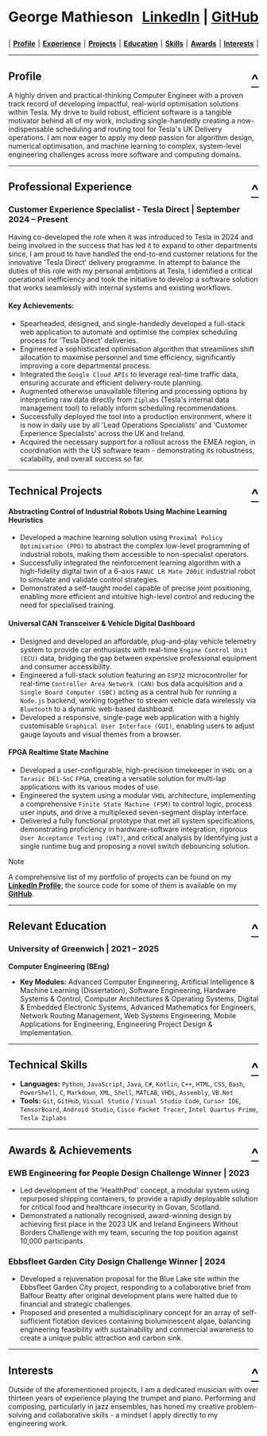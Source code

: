 <h1 id="george-mathieson"><p><strong>George Mathieson</strong> <span style="float: right;"><a href="https://www.linkedin.com/in/georgemathieson"><strong>LinkedIn</strong></a> | <a href="https://github.com/GeorgeElliotMathieson"><strong>GitHub</strong></a></span><br></p></h1>

<div style="display: flex; justify-content: space-between; margin-bottom: 1em;"> | 
<a href="#profile"><strong>Profile</strong></a> | 
<a href="#professional-experience"><strong>Experience</strong></a> |
<a href="#technical-projects"><strong>Projects</strong></a> |
<a href="#education"><strong>Education</strong></a> |
<a href="#technical-skills"><strong>Skills</strong></a> |
<a href="#awards--achievements"><strong>Awards</strong></a> |
<a href="#interests"><strong>Interests</strong></a> |
</div>

---

## **Profile** <span style="float: right;"><a href="#george-mathieson"><strong style="font-size: 1.5em;">^</strong></a></span> <a id="profile"></a>

A highly driven and practical-thinking Computer Engineer with a proven track record of developing impactful, real-world optimisation solutions within Tesla. My drive to build robust, efficient software is a tangible motivator behind all of my work, including single-handedly creating a now-indispensable scheduling and routing tool for Tesla's UK Delivery operations. I am now eager to apply my deep passion for algorithm design, numerical optimisation, and machine learning to complex, system-level engineering challenges across more software and computing domains.

---

## **Professional Experience** <span style="float: right;"><a href="#george-mathieson"><strong style="font-size: 1.5em;">^</strong></a></span> <a id="professional-experience"></a>

### **Customer Experience Specialist - Tesla Direct** | September 2024 – Present

Having co-developed the role when it was introduced to Tesla in 2024 and being involved in the success that has led it to expand to other departments since, I am proud to have handled the end-to-end customer relations for the innovative 'Tesla Direct' delivery programme. In attempt to balance the duties of this role with my personal ambitions at Tesla, I identified a critical operational inefficiency and took the initiative to develop a software solution that works seamlessly with internal systems and existing workflows.

#### **Key Achievements:** 
* Spearheaded, designed, and single-handedly developed a full-stack web application to automate and optimise the complex scheduling process for 'Tesla Direct' deliveries.
* Engineered a sophisticated optimisation algorithm that streamlines shift allocation to maximise personnel and time efficiency, significantly improving a core departmental process.
* Integrated the `Google Cloud APIs` to leverage real-time traffic data, ensuring accurate and efficient delivery-route planning.
* Augmented otherwise unavailable filtering and processing options by interpreting raw data directly from `Ziplabs` (Tesla's internal data management tool) to reliably inform scheduling recommendations.
* Successfully deployed the tool into a production environment, where it is now in daily use by all 'Lead Operations Specialists' and 'Customer Experience Specialists' across the UK and Ireland.
* Acquired the necessary support for a rollout across the EMEA region, in coordination with the US software team - demonstrating its robustness, scalability, and overall success so far.

---

## **Technical Projects** <span style="float: right;"><a href="#george-mathieson"><strong style="font-size: 1.5em;">^</strong></a></span> <a id="technical-projects"></a>

#### **Abstracting Control of Industrial Robots Using Machine Learning Heuristics**
* Developed a machine learning solution using `Proximal Policy Optimisation (PPO)` to abstract the complex low-level programming of industrial robots, making them accessible to non-specialist operators.
* Successfully integrated the reinforcement learning algorithm with a high-fidelity digital twin of a 6-axis `FANUC LR Mate 200iC` industrial robot to simulate and validate control strategies.
* Demonstrated a self-taught model capable of precise joint positioning, enabling more efficient and intuitive high-level control and reducing the need for specialised training.

#### **Universal CAN Transceiver & Vehicle Digital Dashboard**
* Designed and developed an affordable, plug-and-play vehicle telemetry system to provide car enthusiasts with real-time `Engine Control Unit (ECU)` data, bridging the gap between expensive professional equipment and consumer accessibility.
* Engineered a full-stack solution featuring an `ESP32` microcontroller for real-time `Controller Area Network (CAN)` bus data acquisition and a `Single Board Computer (SBC)` acting as a central hub for running a `Node.js` backend, working together to stream vehicle data wirelessly via `Bluetooth` to a dynamic web-based dashboard.
* Developed a responsive, single-page web application with a highly customisable `Graphical User Interface (GUI)`, enabling users to adjust gauge layouts and visual themes from a browser.

#### **FPGA Realtime State Machine**
* Developed a user-configurable, high-precision timekeeper in `VHDL` on a `Terasic DE1-SoC` `FPGA`, creating a versatile solution for multi-lap applications with its various modes of use.
* Engineered the system using a modular `VHDL` architecture, implementing a comprehensive `Finite State Machine (FSM)` to control logic, process user inputs, and drive a multiplexed seven-segment display interface.
* Delivered a fully functional prototype that met all system specifications, demonstrating proficiency in hardware-software integration, rigorous `User Acceptance Testing (UAT)`, and critical analysis by identifying just a single runtime bug and proposing a novel switch debouncing solution.

> [!Note]
> <p> A comprehensive list of my portfolio of projects can be found on my <a href="https://www.linkedin.com/in/georgemathieson"><strong>LinkedIn Profile</strong></a>; the source code for some of them is available on my <a href="https://github.com/GeorgeElliotMathieson"><strong>GitHub</strong></a>. </p>

---

## **Relevant Education** <span style="float: right;"><a href="#george-mathieson"><strong style="font-size: 1.5em;">^</strong></a></span> <a id="education"></a>

### **University of Greenwich** | 2021 – 2025 
**Computer Engineering (BEng)** 
* **Key Modules:** Advanced Computer Engineering, Artificial Intelligence & Machine Learning (Dissertation), Software Engineering, Hardware Systems & Control, Computer Architectures & Operating Systems, Digital & Embedded Electronic Systems, Advanced Mathematics for Engineers, Network Routing Management, Web Systems Engineering, Mobile Applications for Engineering, Engineering Project Design & Implementation.

---

## **Technical Skills** <span style="float: right;"><a href="#george-mathieson"><strong style="font-size: 1.5em;">^</strong></a></span> <a id="technical-skills"></a>

* **Languages:** `Python`, `JavaScript`, `Java`, `C#`, `Kotlin`, `C++`, `HTML`, `CSS`, `Bash`, `PowerShell`, `C`, `Markdown`, `XML`, `Shell`, `MATLAB`, `VHDL`, `Assembly`, `VB.Net`
* **Tools:** `Git`, `GitHub`, `Visual Studio` / `Visual Studio Code`, `Cursor IDE`, `TensorBoard`, `Android Studio`, `Cisco Packet Tracer`, `Intel Quartus Prime`, `Tesla Ziplabs`

---

## **Awards & Achievements** <span style="float: right;"><a href="#george-mathieson"><strong style="font-size: 1.5em;">^</strong></a></span> <a id="awards--achievements"></a>

### **EWB Engineering for People Design Challenge Winner** | 2023
* Led development of the 'HealthPod' concept, a modular system using repurposed shipping containers, to provide a rapidly deployable solution for critical food and healthcare insecurity in Govan, Scotland.
* Demonstrated a nationally recognised, award-winning design by achieving first place in the 2023 UK and Ireland Engineers Without Borders Challenge with my team, securing the top position against 10,000 participants.

### **Ebbsfleet Garden City Design Challenge Winner** | 2024
* Developed a rejuvenation proposal for the Blue Lake site within the Ebbsfleet Garden City project, responding to a collaborative brief from Balfour Beatty after original development plans were halted due to financial and strategic challenges.
* Proposed and presented a multidisciplinary concept for an array of self-sufficient flotation devices containing bioluminescent algae, balancing engineering feasibility with sustainability and commercial awareness to create a unique public attraction and carbon sink.

---

## **Interests** <span style="float: right;"><a href="#george-mathieson"><strong style="font-size: 1.5em;">^</strong></a></span> <a id="interests"></a>

Outside of the aforementioned projects, I am a dedicated musician with over thirteen years of experience playing the trumpet and piano. Performing and composing, particularly in jazz ensembles, has honed my creative problem-solving and collaborative skills - a mindset I apply directly to my engineering work.